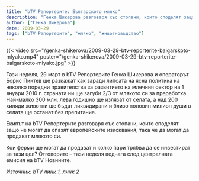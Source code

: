 ```yaml
---
title: "bTV Репортерите: Българското мляко"
description: "Генка Шикерова разговаря със стопани, които споделят защо не могат да спазят европейските изисквания, така че да могат да продават млякото си"
author: ["Генка Шикерова"]
date: 2009-03-29
tags: ["bTV Репортерите", "мляко", "животновъдство"]
---
```


{{< video src="/genka-shikerova/2009-03-29-btv-reporterite-balgarskoto-mlyako.mp4" poster="/genka-shikerova/2009-03-29-btv-reporterite-balgarskoto-mlyako.jpg" >}}

Тази неделя, 29 март в bTV Репортерите Генка Шикерова и операторът Борис Пинтев ще разкажат как заради липсата на ясна политика на няколко поредни правителства за развитието на млечния сектор на 1 януари 2010 г. страната ни ще загуби 2/3 от млякото си за преработка. Най-малко 300 млн. лева годишно ще излязат от селата, а над 200 хиляди животни ще бъдат ликвидирани и близо половин милион души в селата ще останат без препитание.

Екипът на bTV Репортерите разговаря със стопани, които споделят защо не могат да спазят европейските изисквания, така че да могат да продават млякото си.

Кои ферми ще могат да продават и колко пари трябва да се инвестират за тази цел? Отговорите – тази неделя веднага след централната емисия на bTV Новините.

*Източник: bTV [линк 1](https://www.btv.bg/shows/btv-reporterite/videos/btv-reporterite-balgarskoto-mlyako.html), [линк 2](https://www.btv.bg/128449-bTV_Reporterite_v_nedelya_Balgarskoto_mlyako.html)*


